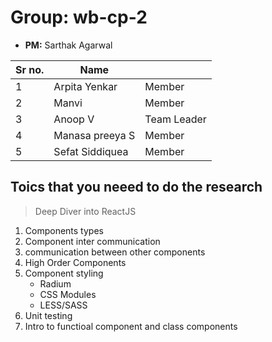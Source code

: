 # Group: wb-cp-2

* **PM:** Sarthak Agarwal

|Sr no.|Name||
|-|-|-|
|1|Arpita Yenkar|Member|
|2|Manvi|Member|
|3|Anoop V| Team Leader|
|4|Manasa preeya S|Member|
|5|Sefat Siddiquea|Member|

## Toics that you neeed to do the research

> Deep Diver into ReactJS
1. Components types
2. Component inter communication
3. communication between other components
4.  High Order Components
5. Component styling
    * Radium
    * CSS Modules
    * LESS/SASS
6. Unit testing
7. Intro to functioal component and class components
   

